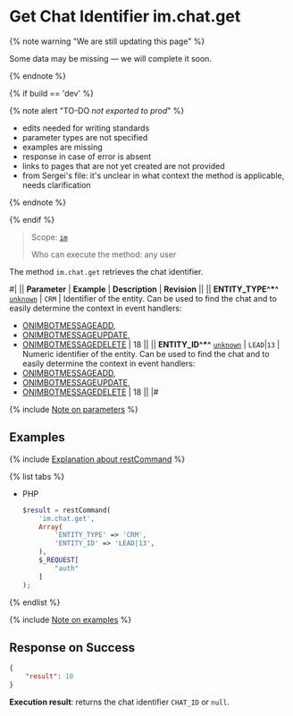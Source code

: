 # Get Chat Identifier im.chat.get

{% note warning "We are still updating this page" %}

Some data may be missing — we will complete it soon.

{% endnote %}

{% if build == 'dev' %}

{% note alert "TO-DO _not exported to prod_" %}

- edits needed for writing standards
- parameter types are not specified
- examples are missing
- response in case of error is absent
- links to pages that are not yet created are not provided
- from Sergei's file: it's unclear in what context the method is applicable, needs clarification

{% endnote %}

{% endif %}

> Scope: [`im`](../scopes/permissions.md)
>
> Who can execute the method: any user

The method `im.chat.get` retrieves the chat identifier.

#|
|| **Parameter** | **Example** | **Description** | **Revision** ||
|| **ENTITY_TYPE^*^**
[`unknown`](../data-types.md) | `CRM` | Identifier of the entity. Can be used to find the chat and to easily determine the context in event handlers:
- [ONIMBOTMESSAGEADD](.),
- [ONIMBOTMESSAGEUPDATE](.),
- [ONIMBOTMESSAGEDELETE](.) | 18 ||
|| **ENTITY_ID^*^**
[`unknown`](../data-types.md) | `LEAD`\|`13` | Numeric identifier of the entity. Can be used to find the chat and to easily determine the context in event handlers:
- [ONIMBOTMESSAGEADD](.),
- [ONIMBOTMESSAGEUPDATE](.),
- [ONIMBOTMESSAGEDELETE](.) | 18 ||
|#

{% include [Note on parameters](../../_includes/required.md) %}

## Examples

{% include [Explanation about restCommand](./_includes/rest-command.md) %}

{% list tabs %}

- PHP

    ```php
    $result = restCommand(
        'im.chat.get',
        Array(
            'ENTITY_TYPE' => 'CRM',
            'ENTITY_ID' => 'LEAD|13',
        ),
        $_REQUEST[
            "auth"
        ]
    );
    ```

{% endlist %}

{% include [Note on examples](../../_includes/examples.md) %}

## Response on Success

```json
{
    "result": 10
}
```

**Execution result**: returns the chat identifier `CHAT_ID` or `null`.